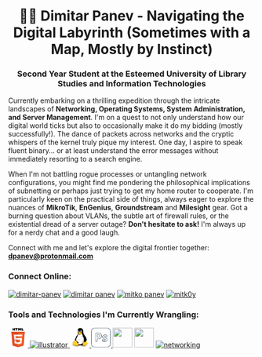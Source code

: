 <h1 align="center">👨‍💻 Dimitar Panev - Navigating the Digital Labyrinth (Sometimes with a Map, Mostly by Instinct)</h1>
<h3 align="center">Second Year Student at the Esteemed University of Library Studies and Information Technologies</h3>

Currently embarking on a thrilling expedition through the intricate landscapes of **Networking, Operating Systems, System Administration, and Server Management**. I'm on a quest to not only understand how our digital world ticks but also to occasionally make it do my bidding (mostly successfully!). The dance of packets across networks and the cryptic whispers of the kernel truly pique my interest. One day, I aspire to speak fluent binary... or at least understand the error messages without immediately resorting to a search engine.

When I'm not battling rogue processes or untangling network configurations, you might find me pondering the philosophical implications of subnetting or perhaps just trying to get my home router to cooperate. I'm particularly keen on the practical side of things, always eager to explore the nuances of **MikroTik**, **EnGenius**, **Groundstream** and **Milesight** gear.
Got a burning question about VLANs, the subtle art of firewall rules, or the existential dread of a server outage? **Don't hesitate to ask!** I'm always up for a nerdy chat and a good laugh.

Connect with me and let's explore the digital frontier together: **dpanev@protonmail.com**

<h3 align="left">Connect Online:</h3>
<p align="left">
<a href="https://twitter.com/dimitar_panev" target="_blank"><img align="center" src="https://raw.githubusercontent.com/rahuldkjain/github-profile-readme-generator/master/src/images/icons/Social/twitter.svg" alt="dimitar-panev" height="30" width="40" /></a>
<a href="https://www.linkedin.com/in/dimitar-panev-70b345232/" target="_blank"><img align="center" src="https://raw.githubusercontent.com/rahuldkjain/github-profile-readme-generator/master/src/images/icons/Social/linked-in-alt.svg" alt="dimitar panev" height="30" width="40" /></a>
<a href="https://www.facebook.com/DimitarCPanev/" target="_blank"><img align="center" src="https://raw.githubusercontent.com/rahuldkjain/github-profile-readme-generator/master/src/images/icons/Social/facebook.svg" alt="mitko panev" height="30" width="40" /></a>
<a href="https://instagram.com/mitk0y" target="_blank"><img align="center" src="https://raw.githubusercontent.com/rahuldkjain/github-profile-readme-generator/master/src/images/icons/Social/instagram.svg" alt="mitk0y" height="30" width="40" /></a>
</p>

<h3 align="left">Tools and Technologies I'm Currently Wrangling:</h3>
<p align="left">
<a href="https://www.w3.org/html/" target="_blank" rel="noreferrer"> <img src="https://raw.githubusercontent.com/devicons/devicon/master/icons/html5/html5-original-wordmark.svg" alt="html5" width="40" height="40"/> </a>
<a href="https://www.adobe.com/in/products/illustrator.html" target="_blank" rel="noreferrer"> <img src="https://www.vectorlogo.zone/logos/adobe_illustrator/adobe_illustrator-icon.svg" alt="illustrator" width="40" height="40"/> </a>
<a href="https://www.linux.org/" target="_blank" rel="noreferrer"> <img src="https://raw.githubusercontent.com/devicons/devicon/master/icons/linux/linux-original.svg" alt="linux" width="40" height="40"/> </a>
<a href="https://www.photoshop.com/en" target="_blank" rel="noreferrer"> <img src="https://raw.githubusercontent.com/devicons/devicon/master/icons/photoshop/photoshop-line.svg" alt="photoshop" width="40" height="40"/> </a>
<a href="https://raw.githubusercontent.com/devicons/devicon/master/icons/csharp/csharp-original.svg" alt="csharp" width="40" height="40"/> </a>
<a href="https://raw.githubusercontent.com/devicons/devicon/master/icons/css3/css3-original-wordmark.svg" alt="css3" width="40" height="40"/></a>
<a href="https://microsoft.com" target="_blank" rel="noreferrer"><img src="https://www.svgrepo.com/show/382713/windows-applications.svg" width="40" height="40"></a>
<a href="microsoft.com" target="_blank" rel="noreferrer"><img src="https://www.svgrepo.com/show/280604/hashtag-c-sharp.svg" width="40" height="40"></a>
<a href="https://rts-bg.com/en/" target="_blank" rel="noreferrer"><img src="https://www.svgrepo.com/show/241685/networking-server.svg" alt="networking" width="40" height="40"></a>
</p>
